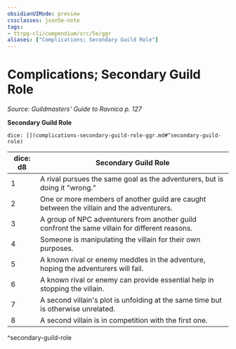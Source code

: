 ```yaml
---
obsidianUIMode: preview
cssclasses: json5e-note
tags:
- ttrpg-cli/compendium/src/5e/ggr
aliases: ["Complications; Secondary Guild Role"]
---
```

# Complications; Secondary Guild Role
*Source: Guildmasters' Guide to Ravnica p. 127* 

**Secondary Guild Role**

`dice: [](complications-secondary-guild-role-ggr.md#^secondary-guild-role)`

| dice: d8 | Secondary Guild Role |
|----------|----------------------|
| 1 | A rival pursues the same goal as the adventurers, but is doing it "wrong." |
| 2 | One or more members of another guild are caught between the villain and the adventurers. |
| 3 | A group of NPC adventurers from another guild confront the same villain for different reasons. |
| 4 | Someone is manipulating the villain for their own purposes. |
| 5 | A known rival or enemy meddles in the adventure, hoping the adventurers will fail. |
| 6 | A known rival or enemy can provide essential help in stopping the villain. |
| 7 | A second villain's plot is unfolding at the same time but is otherwise unrelated. |
| 8 | A second villain is in competition with the first one. |
^secondary-guild-role